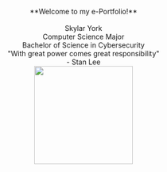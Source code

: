 <p align="center">
**Welcome to my e-Portfolio!** <br> <br> Skylar York <br> Computer Science Major <br> Bachelor of Science in Cybersecurity <br> "With great power comes great responsibility" <br> - Stan Lee <br> <img src="https://github.com/SkylarYork/Skylar-York-Portfolio-2024-/assets/160919133/66c0c83a-c377-4977-b948-fa1460941e08" width="198" height="198">
